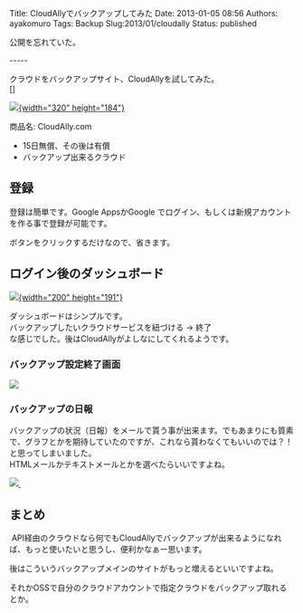 Title: CloudAllyでバックアップしてみた
Date: 2013-01-05 08:56
Authors: ayakomuro
Tags:  Backup
Slug:2013/01/cloudally
Status: published





公開を忘れていた。

\-\-\-\--

クラウドをバックアップサイト、CloudAllyを試してみた。  
[]

[](http://2.bp.blogspot.com/-15T6qfhpt6I/T8ycSOVECJI/AAAAAAAASFQ/-PQLv5kxGug/s1600/%E3%82%B9%E3%82%AF%E3%83%AA%E3%83%BC%E3%83%B3%E3%82%B7%E3%83%A7%E3%83%83%E3%83%88+2012-06-03+9.58.59.png)[![](http://2.bp.blogspot.com/-15T6qfhpt6I/T8ycSOVECJI/AAAAAAAASFQ/-PQLv5kxGug/s320/%E3%82%B9%E3%82%AF%E3%83%AA%E3%83%BC%E3%83%B3%E3%82%B7%E3%83%A7%E3%83%83%E3%83%88+2012-06-03+9.58.59.png){width="320"
height="184"}](http://2.bp.blogspot.com/-15T6qfhpt6I/T8ycSOVECJI/AAAAAAAASFQ/-PQLv5kxGug/s1600/%E3%82%B9%E3%82%AF%E3%83%AA%E3%83%BC%E3%83%B3%E3%82%B7%E3%83%A7%E3%83%83%E3%83%88+2012-06-03+9.58.59.png)








商品名: CloudAlly.com

-   15日無償、その後は有償
-   バックアップ出来るクラウド

登録 
----

登録は簡単です。Google AppsかGoogle
でログイン、もしくは新規アカウントを作る事で登録が可能です。

ボタンをクリックするだけなので、省きます。

ログイン後のダッシュボード 
--------------------------


[![](http://2.bp.blogspot.com/-UR_uFQ4NuGo/T8ycQfTxglI/AAAAAAAASFA/VY8vc3AHd_o/s200/%E3%82%B9%E3%82%AF%E3%83%AA%E3%83%BC%E3%83%B3%E3%82%B7%E3%83%A7%E3%83%83%E3%83%88+2012-06-03+10.00.10.png){width="200"
height="191"}](http://2.bp.blogspot.com/-UR_uFQ4NuGo/T8ycQfTxglI/AAAAAAAASFA/VY8vc3AHd_o/s1600/%E3%82%B9%E3%82%AF%E3%83%AA%E3%83%BC%E3%83%B3%E3%82%B7%E3%83%A7%E3%83%83%E3%83%88+2012-06-03+10.00.10.png)

ダッシュボードはシンプルです。  
バックアップしたいクラウドサービスを紐づける -\> 終了  
な感じでした。後はCloudAllyがよしなにしてくれるようです。

### バックアップ設定終了画面

[![](http://3.bp.blogspot.com/-JB7jU-Ig83s/T8ycRD8yc1I/AAAAAAAASFE/tU0Bz8PoqAI/s1600/%E3%82%B9%E3%82%AF%E3%83%AA%E3%83%BC%E3%83%B3%E3%82%B7%E3%83%A7%E3%83%83%E3%83%88+2012-06-03+10.01.49.png)](http://3.bp.blogspot.com/-JB7jU-Ig83s/T8ycRD8yc1I/AAAAAAAASFE/tU0Bz8PoqAI/s1600/%E3%82%B9%E3%82%AF%E3%83%AA%E3%83%BC%E3%83%B3%E3%82%B7%E3%83%A7%E3%83%83%E3%83%88+2012-06-03+10.01.49.png)

### バックアップの日報

バックアップの状況（日報）をメールで貰う事が出来ます。でもあまりにも質素で、グラフとかを期待していたのですが、これなら貰わなくてもいいのでは？！と思ってしまいました。  
HTMLメールかテキストメールとかを選べたらいいですよね。

[![](http://1.bp.blogspot.com/-4B5zDDtJEXs/T8ycTzbS2xI/AAAAAAAASFU/4A2UrShmCVM/s1600/%E3%82%B9%E3%82%AF%E3%83%AA%E3%83%BC%E3%83%B3%E3%82%B7%E3%83%A7%E3%83%83%E3%83%88+2012-06-04+10.34.37.png) ](http://1.bp.blogspot.com/-4B5zDDtJEXs/T8ycTzbS2xI/AAAAAAAASFU/4A2UrShmCVM/s1600/%E3%82%B9%E3%82%AF%E3%83%AA%E3%83%BC%E3%83%B3%E3%82%B7%E3%83%A7%E3%83%83%E3%83%88+2012-06-04+10.34.37.png)


まとめ 
------

 API経由のクラウドなら何でもCloudAllyでバックアップが出来るようになれば、もっと使いたいと思うし、便利かなぁー思います。

後はこういうバックアップメインのサイトがもっと増えるといいですよね。

それかOSSで自分のクラウドアカウントで指定クラウドをバックアップ取れるとか。
